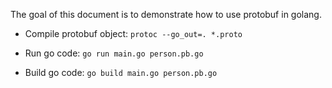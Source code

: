 The goal of this document is to demonstrate how to use protobuf in golang.


- Compile protobuf object: `protoc --go_out=. *.proto`

- Run go code: `go run main.go person.pb.go`

- Build go code: `go build main.go person.pb.go`
